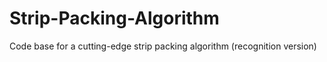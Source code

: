 # Strip-Packing-Algorithm
Code base for a cutting-edge strip packing algorithm (recognition version)
